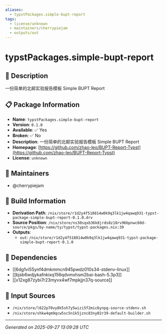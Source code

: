 ```yaml
---
aliases:
  - typstPackages.simple-bupt-report
tags:
  - license/unknown
  - maintainers/cherrypiejam
  - outputs/out
---
```


# typstPackages.simple-bupt-report

## 📝 Description

一份简单的北邮实验报告模板 Simple BUPT Report

## 📋 Package Information

- **Name**: `typstPackages.simple-bupt-report`
- **Version**: `0.1.0`
- **Available**: ✅ Yes
- **Broken**: ✅ No
- **Description**: 一份简单的北邮实验报告模板 Simple BUPT Report
- **Homepage**: [https://github.com/zhao-leo/BUPT-Report-Typst](https://github.com/zhao-leo/BUPT-Report-Typst)
- **License**: `unknown`
## 👥 Maintainers

- @cherrypiejam


## 🔧 Build Information

- **Derivation Path**: `/nix/store/r1d2y4f518814w0k9q3lk1jw4qawq931-typst-package-simple-bupt-report-0.1.0.drv`
- **Source Position**: `/nix/store/ns30sqxb36k8jrds8z18rv96bpnwc60d-source/pkgs/by-name/ty/typst/typst-packages.nix:39`
- **Outputs**:
  - `out`:  `/nix/store/r1d2y4f518814w0k9q3lk1jw4qawq931-typst-package-simple-bupt-report-0.1.0`

## 🔗 Dependencies

- [[6dg1vi55ynf4dmkmmcn945pwdz010s34-stdenv-linux]]
- [[bjsb6wdjykafnkixq156qdvmxhsm2bai-bash-5.3p3]]
- [[x12xg87zybi7r23myvx4wf7mpkjjn37q-source]]

## 📁 Input Sources

- `/nix/store/l622p70vy8k5sh7y5wizi5f2mic6ynpg-source-stdenv.sh`
- `/nix/store/shkw4qm9qcw5sc5n1k5jznc83ny02r39-default-builder.sh`

---
*Generated on 2025-09-27 13:09:28 UTC*
